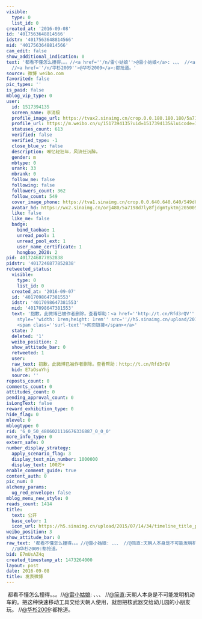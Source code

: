 ```yaml
---
visible:
  type: 0
  list_id: 0
created_at: '2016-09-08'
id: '4017563648814566'
idstr: '4017563648814566'
mid: '4017563648814566'
can_edit: false
show_additional_indication: 0
text: '都看不懂怎么撞得。。。//<a href=''/n/雷小姑娘''>@雷小姑娘</a>: 、、、 //<a href=''/n/简直''>@简直</a>:天朝人本身是不可能发明机动车的。把这种快速移动工具交给天朝人使用，就想把核武器交给幼儿园的小朋友玩。
  //<a href=''/n/华杉2009''>@华杉2009</a>:都抢道。'
source: 微博 weibo.com
favorited: false
pic_types: ''
is_paid: false
mblog_vip_type: 0
user:
  id: 1517394135
  screen_name: 李消极
  profile_image_url: https://tvax2.sinaimg.cn/crop.0.0.180.180.180/5a7198d7ly8fjdgmtyktmj20500500so.jpg?KID=imgbed,tva&Expires=1606399462&ssig=WMLT%2FkS%2FwJ
  profile_url: https://m.weibo.cn/u/1517394135?uid=1517394135&luicode=10000011&lfid=2304131517394135_-_WEIBO_SECOND_PROFILE_WEIBO
  statuses_count: 613
  verified: false
  verified_type: -1
  close_blue_v: false
  description: 唯忆轻狂年，风流任沉醉。
  gender: m
  mbtype: 0
  urank: 33
  mbrank: 0
  follow_me: false
  following: false
  followers_count: 362
  follow_count: 549
  cover_image_phone: https://tva1.sinaimg.cn/crop.0.0.640.640.640/549d0121tw1egm1kjly3jj20hs0hsq4f.jpg
  avatar_hd: https://wx2.sinaimg.cn/orj480/5a7198d7ly8fjdgmtyktmj20500500so.jpg
  like: false
  like_me: false
  badge:
    bind_taobao: 1
    unread_pool: 1
    unread_pool_ext: 1
    user_name_certificate: 1
    hongbao_2020: 2
pid: 4017246877852838
pidstr: '4017246877852838'
retweeted_status:
  visible:
    type: 0
    list_id: 0
  created_at: '2016-09-07'
  id: '4017098647381553'
  idstr: '4017098647381553'
  mid: '4017098647381553'
  text: '抱歉，此微博已被作者删除。查看帮助：<a href=''http://t.cn/Rfd3rQV'' data-hide=''''><span class=''url-icon''><img
    style=''width: 1rem;height: 1rem'' src=''//h5.sinaimg.cn/upload/2015/09/25/3/timeline_card_small_web_default.png''></span>
    <span class=''surl-text''>网页链接</span></a>'
  state: 7
  deleted: '1'
  weibo_position: 2
  show_attitude_bar: 0
  retweeted: 1
  user:
  raw_text: 抱歉，此微博已被作者删除。查看帮助：http://t.cn/Rfd3rQV
  bid: E7aOsuYhj
  source: ''
reposts_count: 0
comments_count: 0
attitudes_count: 0
pending_approval_count: 0
isLongText: false
reward_exhibition_type: 0
hide_flag: 0
mlevel: 0
mblogtype: 0
rid: '6_0_50_4806021116676336887_0_0_0'
more_info_type: 0
extern_safe: 0
number_display_strategy:
  apply_scenario_flag: 3
  display_text_min_number: 1000000
  display_text: 100万+
enable_comment_guide: true
content_auth: 0
pic_num: 0
alchemy_params:
  ug_red_envelope: false
mblog_menu_new_style: 0
reads_count: 1414
title:
  text: 公开
  base_color: 1
  icon_url: https://h5.sinaimg.cn/upload/2015/07/14/34/timeline_title_public_default.png
weibo_position: 3
show_attitude_bar: 0
raw_text: '都看不懂怎么撞得。。。//@雷小姑娘: 、、、 //@简直:天朝人本身是不可能发明机动车的。把这种快速移动工具交给天朝人使用，就想把核武器交给幼儿园的小朋友玩。
  //@华杉2009:都抢道。'
bid: E7mUsAZ4q
created_timestamp_at: 1473264000
layout: post
date: 2016-09-08
title: 发表微博
---
```


![]()
都看不懂怎么撞得。。。//<a href='/n/雷小姑娘'>@雷小姑娘</a>: 、、、 //<a href='/n/简直'>@简直</a>:天朝人本身是不可能发明机动车的。把这种快速移动工具交给天朝人使用，就想把核武器交给幼儿园的小朋友玩。 //<a href='/n/华杉2009'>@华杉2009</a>:都抢道。
